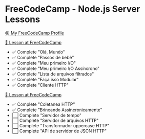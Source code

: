 # FreeCodeCamp - Node.js Server Lessons

[:stuck_out_tongue_winking_eye: My FreeCodeCamp Profile](https://www.freecodecamp.com/weslleynasrocha)

[:green_book: Lesson at FreeCodeCamp](https://www.freecodecamp.com/challenges/start-a-nodejs-server)

- :white_check_mark: Complete "Olá, Mundo"
- :white_check_mark: Complete "Passos de bebê"
- :white_check_mark: Complete "Meu primeiro I/O"
- :white_check_mark: Complete "Meu primeiro I/O Assíncrono"
- :white_check_mark: Complete "Lista de arquivos filtrados"
- :white_check_mark: Complete "Faça isso Modular"
- :white_check_mark: Complete "Cliente HTTP"

[:green_book: Lesson at FreeCodeCamp](https://www.freecodecamp.com/challenges/continue-working-with-nodejs-servers)

- :white_check_mark: Complete "Coletanea HTTP"
- :white_check_mark: Complete "Brincando Assíncronicamente"
- :white_large_square: Complete "Servidor de tempo"
- :white_large_square: Complete "Servidor de arquivos HTTP"
- :white_large_square: Complete "Transformador uppercase HTTP"
- :white_large_square: Complete "API de servidor de JSON HTTP"
